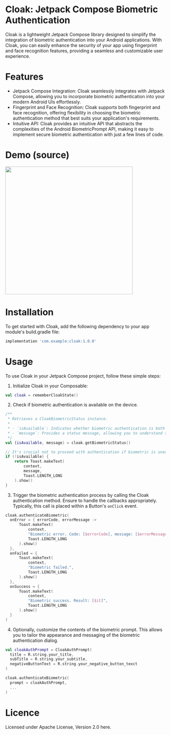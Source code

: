 # Cloak: Jetpack Compose Biometric Authentication
Cloak is a lightweight Jetpack Compose library designed to simplify the integration of biometric authentication into your Android applications. With Cloak, you can easily enhance the security of your app using fingerprint and face recognition features, providing a seamless and customizable user experience.

# Features
* Jetpack Compose Integration: Cloak seamlessly integrates with Jetpack Compose, allowing you to incorporate biometric authentication into your modern Android UIs effortlessly.
* Fingerprint and Face Recognition: Cloak supports both fingerprint and face recognition, offering flexibility in choosing the biometric authentication method that best suits your application's requirements.
* Intuitive API: Cloak provides an intuitive API that abstracts the complexities of the Android BiometricPrompt API, making it easy to implement secure biometric authentication with just a few lines of code.

# Demo (source)
<img src="https://github.com/maikkkko1/cloak-android/assets/40298292/4bbe7d46-f21e-4013-8ff0-e91385ff3e50" width="400">

# Installation
To get started with Cloak, add the following dependency to your app module's build.gradle file:
```gradle
implementation 'com.example:cloak:1.0.0'
```

# Usage
To use Cloak in your Jetpack Compose project, follow these simple steps:

1. Initialize Cloak in your Composable:
```kotlin
val cloak = rememberCloakState()
```
2. Check if biometric authentication is available on the device.
```kotlin
/**
 * Retrieves a CloakBiometricStatus instance.
 *
 * - `isAvailable`: Indicates whether biometric authentication is both available and enabled on this device.
 * - `message`: Provides a status message, allowing you to understand the reasons behind any unavailability.
 */
val (isAvailable, message) = cloak.getBiometricStatus()

// It's crucial not to proceed with authentication if biometric is unavailable, as it will result in an exception.
if (!isAvailable) {
    return Toast.makeText(
        context,
        message,
        Toast.LENGTH_LONG
    ).show()
}
```
3. Trigger the biometric authentication process by calling the Cloak authentication method. Ensure to handle the callbacks appropriately. Typically, this call is placed within a Button's `onClick` event.
```kotlin
cloak.authenticateBiometric(
  onError = { errorCode, errorMessage ->
      Toast.makeText(
          context,
          "Biometric error. Code: [$errorCode], message: [$errorMessage]",
          Toast.LENGTH_LONG
      ).show()
  },
  onFailed = {
      Toast.makeText(
          context,
          "Biometric failed.",
          Toast.LENGTH_LONG
      ).show()
  },
  onSuccess = {
      Toast.makeText(
          context,
          "Biometric success. Result: [$it]",
          Toast.LENGTH_LONG
      ).show()
  }
)
```
4. Optionally, customize the contents of the biometric prompt. This allows you to tailor the appearance and messaging of the biometric authentication dialog.
```kotlin
val cloakAuthPrompt = CloakAuthPrompt(
  title = R.string.your_title,
  subTitle = R.string.your_subtitle,
  negativeButtonText = R.string.your_negative_button_texct
)

cloak.authenticateBiometric(
  prompt = cloakAuthPrompt,
  ...
)
```

# Licence

Licensed under Apache License, Version 2.0 here.
